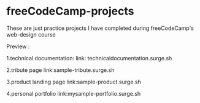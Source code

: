 # freeCodeCamp-projects
These are just practice projects I have completed during freeCodeCamp's web-design course 

Preview :

1.technical documentation:
link: technicaldocumentation.surge.sh 

2.tribute page 
link:sample-tribute.surge.sh 

3.product landing page 
link:sample-product.surge.sh  

4.personal portfolio 
link:mysample-portfolio.surge.sh
